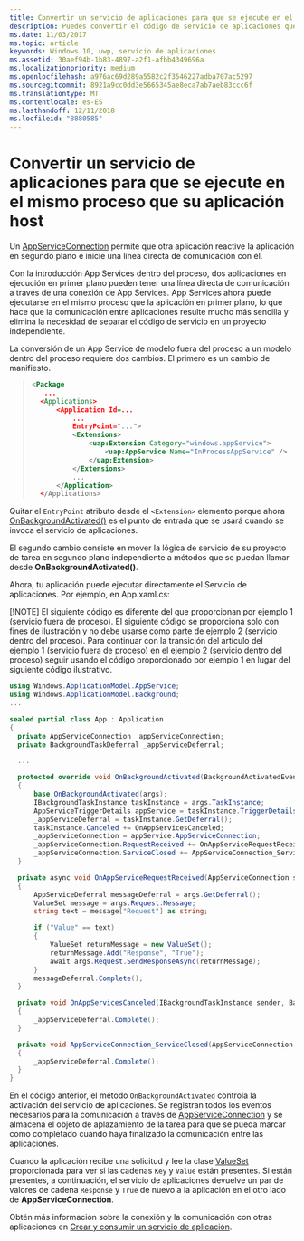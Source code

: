 ```yaml
---
title: Convertir un servicio de aplicaciones para que se ejecute en el mismo proceso que su aplicación host
description: Puedes convertir el código de servicio de aplicaciones que se ejecutaba en un proceso en segundo plano independiente en un código que se ejecute en el mismo proceso que el proveedor de servicios de aplicaciones.
ms.date: 11/03/2017
ms.topic: article
keywords: Windows 10, uwp, servicio de aplicaciones
ms.assetid: 30aef94b-1b83-4897-a2f1-afbb4349696a
ms.localizationpriority: medium
ms.openlocfilehash: a976ac69d289a5582c2f3546227adba707ac5297
ms.sourcegitcommit: 8921a9cc0dd3e5665345ae8eca7ab7aeb83ccc6f
ms.translationtype: MT
ms.contentlocale: es-ES
ms.lasthandoff: 12/11/2018
ms.locfileid: "8880585"
---
```

# <a name="convert-an-app-service-to-run-in-the-same-process-as-its-host-app"></a>Convertir un servicio de aplicaciones para que se ejecute en el mismo proceso que su aplicación host

Un [AppServiceConnection](https://msdn.microsoft.com/library/windows/apps/windows.applicationmodel.appservice.appserviceconnection.aspx) permite que otra aplicación reactive la aplicación en segundo plano e inicie una línea directa de comunicación con él.

Con la introducción App Services dentro del proceso, dos aplicaciones en ejecución en primer plano pueden tener una línea directa de comunicación a través de una conexión de App Services. App Services ahora puede ejecutarse en el mismo proceso que la aplicación en primer plano, lo que hace que la comunicación entre aplicaciones resulte mucho más sencilla y elimina la necesidad de separar el código de servicio en un proyecto independiente.

La conversión de un App Service de modelo fuera del proceso a un modelo dentro del proceso requiere dos cambios. El primero es un cambio de manifiesto.

> ```xml
> <Package
>    ...
>   <Applications>
>       <Application Id=...
>           ...
>           EntryPoint="...">
>           <Extensions>
>               <uap:Extension Category="windows.appService">
>                   <uap:AppService Name="InProcessAppService" />
>               </uap:Extension>
>           </Extensions>
>           ...
>       </Application>
>   </Applications>
> ```

Quitar el `EntryPoint` atributo desde el `<Extension>` elemento porque ahora [OnBackgroundActivated()](https://msdn.microsoft.com/library/windows/apps/windows.ui.xaml.application.onbackgroundactivated.aspx) es el punto de entrada que se usará cuando se invoca el servicio de aplicaciones.

El segundo cambio consiste en mover la lógica de servicio de su proyecto de tarea en segundo plano independiente a métodos que se puedan llamar desde **OnBackgroundActivated()**.

Ahora, tu aplicación puede ejecutar directamente el Servicio de aplicaciones. Por ejemplo, en App.xaml.cs:

[!NOTE] El siguiente código es diferente del que proporcionan por ejemplo 1 (servicio fuera de proceso). El siguiente código se proporciona solo con fines de ilustración y no debe usarse como parte de ejemplo 2 (servicio dentro del proceso).  Para continuar con la transición del artículo del ejemplo 1 (servicio fuera de proceso) en el ejemplo 2 (servicio dentro del proceso) seguir usando el código proporcionado por ejemplo 1 en lugar del siguiente código ilustrativo.

``` cs
using Windows.ApplicationModel.AppService;
using Windows.ApplicationModel.Background;
...

sealed partial class App : Application
{
  private AppServiceConnection _appServiceConnection;
  private BackgroundTaskDeferral _appServiceDeferral;

  ...

  protected override void OnBackgroundActivated(BackgroundActivatedEventArgs args)
  {
      base.OnBackgroundActivated(args);
      IBackgroundTaskInstance taskInstance = args.TaskInstance;
      AppServiceTriggerDetails appService = taskInstance.TriggerDetails as AppServiceTriggerDetails;
      _appServiceDeferral = taskInstance.GetDeferral();
      taskInstance.Canceled += OnAppServicesCanceled;
      _appServiceConnection = appService.AppServiceConnection;
      _appServiceConnection.RequestReceived += OnAppServiceRequestReceived;
      _appServiceConnection.ServiceClosed += AppServiceConnection_ServiceClosed;
  }

  private async void OnAppServiceRequestReceived(AppServiceConnection sender, AppServiceRequestReceivedEventArgs args)
  {
      AppServiceDeferral messageDeferral = args.GetDeferral();
      ValueSet message = args.Request.Message;
      string text = message["Request"] as string;

      if ("Value" == text)
      {
          ValueSet returnMessage = new ValueSet();
          returnMessage.Add("Response", "True");
          await args.Request.SendResponseAsync(returnMessage);
      }
      messageDeferral.Complete();
  }

  private void OnAppServicesCanceled(IBackgroundTaskInstance sender, BackgroundTaskCancellationReason reason)
  {
      _appServiceDeferral.Complete();
  }

  private void AppServiceConnection_ServiceClosed(AppServiceConnection sender, AppServiceClosedEventArgs args)
  {
      _appServiceDeferral.Complete();
  }
}
```

En el código anterior, el método `OnBackgroundActivated` controla la activación del servicio de aplicaciones. Se registran todos los eventos necesarios para la comunicación a través de [AppServiceConnection](https://msdn.microsoft.com/library/windows/apps/windows.applicationmodel.appservice.appserviceconnection.aspx) y se almacena el objeto de aplazamiento de la tarea para que se pueda marcar como completado cuando haya finalizado la comunicación entre las aplicaciones.

Cuando la aplicación recibe una solicitud y lee la clase [ValueSet](https://msdn.microsoft.com/library/windows/apps/windows.foundation.collections.valueset.aspx) proporcionada para ver si las cadenas `Key` y `Value` están presentes. Si están presentes, a continuación, el servicio de aplicaciones devuelve un par de valores de cadena `Response` y `True` de nuevo a la aplicación en el otro lado de **AppServiceConnection**.

Obtén más información sobre la conexión y la comunicación con otras aplicaciones en [Crear y consumir un servicio de aplicación](https://msdn.microsoft.com/windows/uwp/launch-resume/how-to-create-and-consume-an-app-service?f=255&MSPPError=-2147217396).
